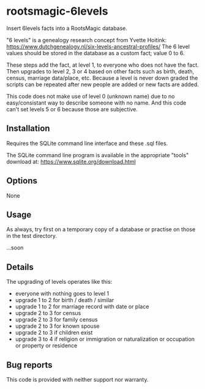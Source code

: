 # rootsmagic-6levels
Insert 6levels facts into a RootsMagic database.

"6 levels" is a genealogy research concept from Yvette Hoitink:
https://www.dutchgenealogy.nl/six-levels-ancestral-profiles/
The 6 level values should be stored in the database as a custom fact; value 0 to 6.

These steps add the fact, at level 1, to everyone who does not have the fact. Then
upgrades to level 2, 3 or 4 based on other facts such as birth, death, census, marriage data/place, etc.
Because a level is never down graded the scripts can be repeated after new people are added or new
facts are added.

This code does not make use of level 0 (unknown name) due to no easy/consistant way to
describe someone with no name. And this code can't set levels 5 or 6 because those
are subjective.

## Installation

Requires the SQLite command line interface and these .sql files.

The SQLite command line program is available in the appropriate "tools" download at: https://www.sqlite.org/download.html

## Options

None

## Usage

As always, try first on a temporary copy of a database or practise on those in the test directory.

...soon

## Details

The upgrading of levels operates like this:
- everyone with nothing goes to level 1
- upgrade 1 to 2 for birth / death / similar
- upgrade 1 to 2 for marriage record with date or place
- upgrade 2 to 3 for census
- upgrade 2 to 3 for family census
- upgrade 2 to 3 for known spouse
- upgrade 2 to 3 if children exist
- upgrade 3 to 4 if religion or immigration or naturalization or occupation or property or residence

## Bug reports

This code is provided with neither support nor warranty.
